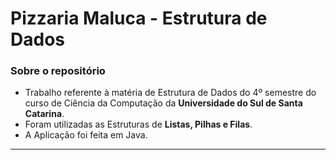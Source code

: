 # Pizzaria Maluca - Estrutura de Dados
### Sobre o repositório

- Trabalho referente à matéria de Estrutura de Dados do 4º semestre do curso de Ciência da Computação da **Universidade do Sul de Santa Catarina**.
- Foram utilizadas as Estruturas de **Listas, Pilhas e Filas**.
- A Aplicação foi feita em Java.

-------------